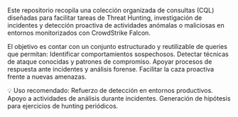 Este repositorio recopila una colección organizada de consultas (CQL) diseñadas para facilitar tareas de Threat Hunting, investigación de incidentes y detección proactiva de actividades anómalas o maliciosas en entornos monitorizados con CrowdStrike Falcon.

El objetivo es contar con un conjunto estructurado y reutilizable de queries que permitan:
Identificar comportamientos sospechosos.
Detectar técnicas de ataque conocidas y patrones de compromiso.
Apoyar procesos de respuesta ante incidentes y análisis forense.
Facilitar la caza proactiva frente a nuevas amenazas.

💡 Uso recomendado:
Refuerzo de detección en entornos productivos.
Apoyo a actividades de análisis durante incidentes.
Generación de hipótesis para ejercicios de hunting periódicos.
